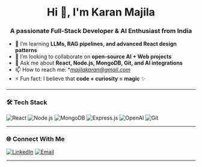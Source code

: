 

<h1 align="center">Hi 👋, I'm Karan Majila</h1>
<h3 align="center">A passionate Full-Stack Developer & AI Enthusiast from India</h3>




- 🌱 I’m learning **LLMs, RAG pipelines, and advanced React design patterns**  
- 👯 I’m looking to collaborate on **open-source AI + Web projects**  
- 💬 Ask me about **React, Node.js, MongoDB, Git, and AI integrations**  
- 📫 How to reach me: **majilakaran@gmail.com*  
- ⚡ Fun fact: I believe that **code + curiosity = magic** ✨  

---

### 🛠️ Tech Stack

![React](https://img.shields.io/badge/-ReactJS-61DAFB?logo=react&logoColor=white&style=flat)
![Node.js](https://img.shields.io/badge/-Node.js-339933?logo=node.js&logoColor=white&style=flat)
![MongoDB](https://img.shields.io/badge/-MongoDB-47A248?logo=mongodb&logoColor=white&style=flat)
![Express.js](https://img.shields.io/badge/-Express.js-000000?logo=express&logoColor=white&style=flat)
![OpenAI](https://img.shields.io/badge/-OpenAI-412991?logo=openai&logoColor=white&style=flat)
![Git](https://img.shields.io/badge/-Git-F05032?logo=git&logoColor=white&style=flat)

---


### 🌐 Connect With Me

<p>
  <a href="https://linkedin.com/in/karanmajila" target="_blank"><img alt="LinkedIn" src="https://img.shields.io/badge/-LinkedIn-0A66C2?logo=linkedin&logoColor=white"></a>
  <a href="mailto:karan.majila@example.com"><img alt="Email" src="https://img.shields.io/badge/-Email-D14836?logo=gmail&logoColor=white"></a>
</p>

---


